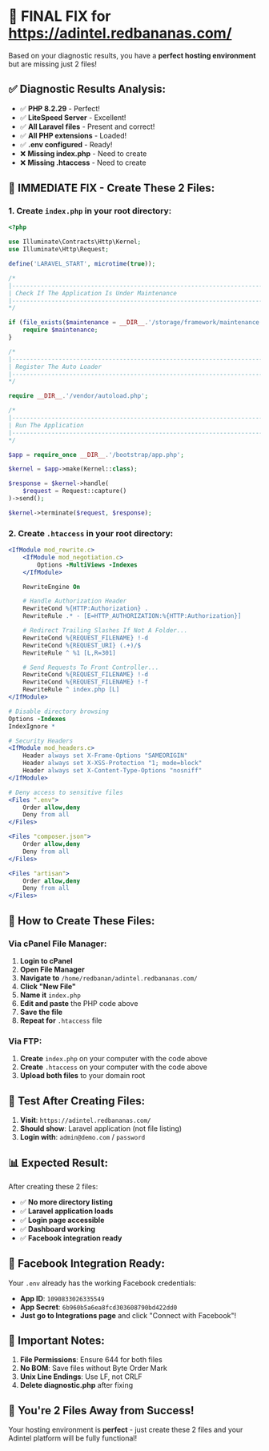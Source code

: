 # 🎯 FINAL FIX for https://adintel.redbananas.com/

Based on your diagnostic results, you have a **perfect hosting environment** but are missing just 2 files!

## ✅ **Diagnostic Results Analysis:**
- ✅ **PHP 8.2.29** - Perfect!
- ✅ **LiteSpeed Server** - Excellent!
- ✅ **All Laravel files** - Present and correct!
- ✅ **All PHP extensions** - Loaded!
- ✅ **.env configured** - Ready!
- ❌ **Missing index.php** - Need to create
- ❌ **Missing .htaccess** - Need to create

## 🚀 **IMMEDIATE FIX - Create These 2 Files:**

### **1. Create `index.php` in your root directory:**

```php
<?php

use Illuminate\Contracts\Http\Kernel;
use Illuminate\Http\Request;

define('LARAVEL_START', microtime(true));

/*
|--------------------------------------------------------------------------
| Check If The Application Is Under Maintenance
|--------------------------------------------------------------------------
*/

if (file_exists($maintenance = __DIR__.'/storage/framework/maintenance.php')) {
    require $maintenance;
}

/*
|--------------------------------------------------------------------------
| Register The Auto Loader
|--------------------------------------------------------------------------
*/

require __DIR__.'/vendor/autoload.php';

/*
|--------------------------------------------------------------------------
| Run The Application
|--------------------------------------------------------------------------
*/

$app = require_once __DIR__.'/bootstrap/app.php';

$kernel = $app->make(Kernel::class);

$response = $kernel->handle(
    $request = Request::capture()
)->send();

$kernel->terminate($request, $response);
```

### **2. Create `.htaccess` in your root directory:**

```apache
<IfModule mod_rewrite.c>
    <IfModule mod_negotiation.c>
        Options -MultiViews -Indexes
    </IfModule>

    RewriteEngine On

    # Handle Authorization Header
    RewriteCond %{HTTP:Authorization} .
    RewriteRule .* - [E=HTTP_AUTHORIZATION:%{HTTP:Authorization}]

    # Redirect Trailing Slashes If Not A Folder...
    RewriteCond %{REQUEST_FILENAME} !-d
    RewriteCond %{REQUEST_URI} (.+)/$
    RewriteRule ^ %1 [L,R=301]

    # Send Requests To Front Controller...
    RewriteCond %{REQUEST_FILENAME} !-d
    RewriteCond %{REQUEST_FILENAME} !-f
    RewriteRule ^ index.php [L]
</IfModule>

# Disable directory browsing
Options -Indexes
IndexIgnore *

# Security Headers
<IfModule mod_headers.c>
    Header always set X-Frame-Options "SAMEORIGIN"
    Header always set X-XSS-Protection "1; mode=block"
    Header always set X-Content-Type-Options "nosniff"
</IfModule>

# Deny access to sensitive files
<Files ".env">
    Order allow,deny
    Deny from all
</Files>

<Files "composer.json">
    Order allow,deny
    Deny from all
</Files>

<Files "artisan">
    Order allow,deny
    Deny from all
</Files>
```

## 🔧 **How to Create These Files:**

### **Via cPanel File Manager:**
1. **Login to cPanel**
2. **Open File Manager**
3. **Navigate to** `/home/redbanan/adintel.redbananas.com/`
4. **Click "New File"**
5. **Name it** `index.php`
6. **Edit and paste** the PHP code above
7. **Save the file**
8. **Repeat for** `.htaccess` file

### **Via FTP:**
1. **Create** `index.php` on your computer with the code above
2. **Create** `.htaccess` on your computer with the code above
3. **Upload both files** to your domain root

## 🧪 **Test After Creating Files:**

1. **Visit**: `https://adintel.redbananas.com/`
2. **Should show**: Laravel application (not file listing)
3. **Login with**: `admin@demo.com` / `password`

## 📊 **Expected Result:**

After creating these 2 files:
- ✅ **No more directory listing**
- ✅ **Laravel application loads**
- ✅ **Login page accessible**
- ✅ **Dashboard working**
- ✅ **Facebook integration ready**

## 🎯 **Facebook Integration Ready:**

Your `.env` already has the working Facebook credentials:
- **App ID**: `1090833026335549`
- **App Secret**: `6b960b5a6ea8fcd303608790bd422dd0`
- **Just go to Integrations page** and click "Connect with Facebook"!

## 🚨 **Important Notes:**

1. **File Permissions**: Ensure 644 for both files
2. **No BOM**: Save files without Byte Order Mark
3. **Unix Line Endings**: Use LF, not CRLF
4. **Delete diagnostic.php** after fixing

## 🎉 **You're 2 Files Away from Success!**

Your hosting environment is **perfect** - just create these 2 files and your Adintel platform will be fully functional!
